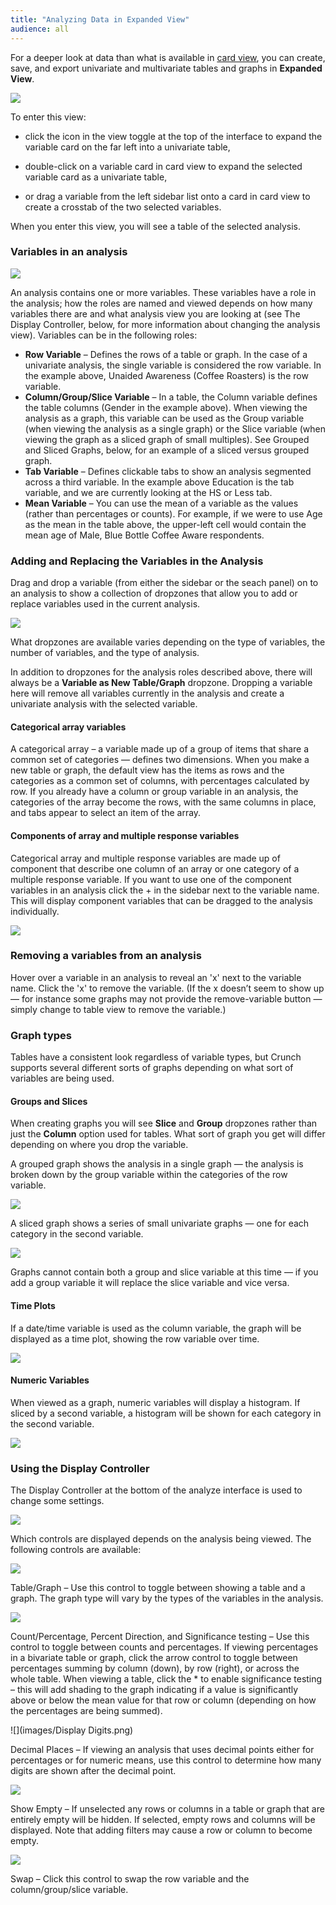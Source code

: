 ```yaml
---
title: "Analyzing Data in Expanded View"
audience: all
---
```


For a deeper look at data than what is available in [card view](./crunch_browsing.html), you can create, save, and export univariate and multivariate tables and graphs in **Expanded View**.

![](images/ViewToggleAnalyze.png)

To enter this view:

* click the icon in the view toggle at the top of the interface to expand the variable card on the far left into a univariate table,

* double-click on a variable card in card view to expand the selected variable card as a univariate table,

* or drag a variable from the left sidebar list onto a card in card view to create a crosstab of the two selected variables.

When you enter this view, you will see a table of the selected analysis.

### Variables in an analysis

![](images/Table.png)

An analysis contains one or more variables. These variables have a role in the analysis; how the roles are named and viewed depends on how many variables there are and what analysis view you are looking at (see The Display Controller, below, for more information about changing the analysis view). Variables can be in the following roles:

- **Row Variable** – Defines the rows of a table or graph. In the case of a univariate analysis, the single variable is considered the row variable. In the example above, Unaided Awareness (Coffee Roasters) is the row variable. 
- **Column/Group/Slice Variable** – In a table, the Column variable defines the table columns (Gender in the example above). When viewing the analysis as a graph, this variable can be used as the Group variable (when viewing the analysis as a single graph) or the Slice variable (when viewing the graph as a sliced graph of small multiples). See Grouped and Sliced Graphs, below, for an example of a sliced versus grouped graph. 
- **Tab Variable** – Defines clickable tabs to show an analysis segmented across a third variable. In the example above Education is the tab variable, and we are currently looking at the HS or Less tab.  
- **Mean Variable** – You can use the mean of a variable as the values (rather than percentages or counts). For example, if we were to use Age as the mean in the table above, the upper-left cell would contain the mean age of Male, Blue Bottle Coffee Aware respondents.

### Adding and Replacing the Variables in the Analysis

Drag and drop a variable (from either the sidebar or the seach panel) on to an analysis to show a collection of dropzones that allow you to add or replace variables used in the current analysis. 

![](images/DropZones.png)

What dropzones are available varies depending on the type of variables, the number of variables, and the type of analysis.

In addition to dropzones for the analysis roles described above, there will always be a **Variable as New Table/Graph** dropzone. Dropping a variable here will remove all variables currently in the analysis and create a univariate analysis with the selected variable.

#### Categorical array variables

A categorical array – a variable made up of a group of items that share a common set of categories — defines two dimensions. When you make a new table or graph, the default view has the items as rows and the categories as a common set of columns, with percentages calculated by row. If you already have a column or group variable in an analysis, the categories of the array become the rows, with the same columns in place, and tabs appear to select an item of the array.

#### Components of array and multiple response variables

Categorical array and multiple response variables are made up of component that describe one column of an array or one category of a multiple response variable. If you want to use one of the component variables in an analysis click the + in the sidebar next to the variable name. This will display component variables that can be dragged to the analysis individually.

![](images/SidebarArrayExpand.png)

### Removing a variables from an analysis

Hover over a variable in an analysis to reveal an 'x' next to the variable name. Click the 'x' to remove the variable. (If the x doesn’t seem to show up — for instance some graphs may not provide the remove-variable button — simply change to table view to remove the variable.)

### Graph types

Tables have a consistent look regardless of variable types, but Crunch supports several different sorts of graphs depending on what sort of variables are being used.

#### Groups and Slices

When creating graphs you will see **Slice** and **Group** dropzones rather than just the **Column** option used for tables. What sort of graph you get will differ depending on where you drop the variable.

A grouped graph shows the analysis in a single graph — the analysis is broken down by the group variable within the categories of the row variable.

![](images/GroupedAnalysis.png)

A sliced graph shows a series of small univariate graphs — one for each category in the second variable.

![](images/SlicedAnalysis.png)

Graphs cannot contain both a group and slice variable at this time — if you add a group variable it will replace the slice variable and vice versa.

#### Time Plots

If a date/time variable is used as the column variable, the graph will be displayed as a time plot, showing the row variable over time.

![](images/TimePlotAnalysis.png)

#### Numeric Variables

When viewed as a graph, numeric variables will display a histogram. If sliced by a second variable, a histogram will be shown for each category in the second variable.

![](images/HistogramsAnalysis.png)

### Using the Display Controller

The Display Controller at the bottom of the analyze interface is used to change some settings.

![](images/DisplayController2.png)

Which controls are displayed depends on the analysis being viewed. The following controls are available:

![](images/DisplayTableGraph.png)

 Table/Graph – Use this control to toggle between showing a table and a graph. The graph type will vary by the types of the variables in the analysis.  

 ![](images/DisplayControllerDirection.png)

 Count/Percentage, Percent Direction, and Significance testing – Use this control to toggle between counts and percentages. If viewing percentages in a bivariate table or graph, click the arrow control to toggle between percentages summing by column (down), by row (right), or across the whole table. When viewing a table, click the * to enable significance testing – this will add shading to the graph indicating if a value is significantly above or below the mean value for that row or column (depending on how the percentages are being summed).  

![](images/Display Digits.png)



Decimal Places – If viewing an analysis that uses decimal points either for percentages or for numeric means, use this control to determine how many digits are shown after the decimal point.  

![](images/DisplayMissing.png)



Show Empty – If unselected any rows or columns in a table or graph that are entirely empty will be hidden. If selected, empty rows and columns will be displayed. Note that adding filters may cause a row or column to become empty.  

![](images/DisplayPivot.png)

 Swap – Click this control to swap the row variable and the column/group/slice variable.  


